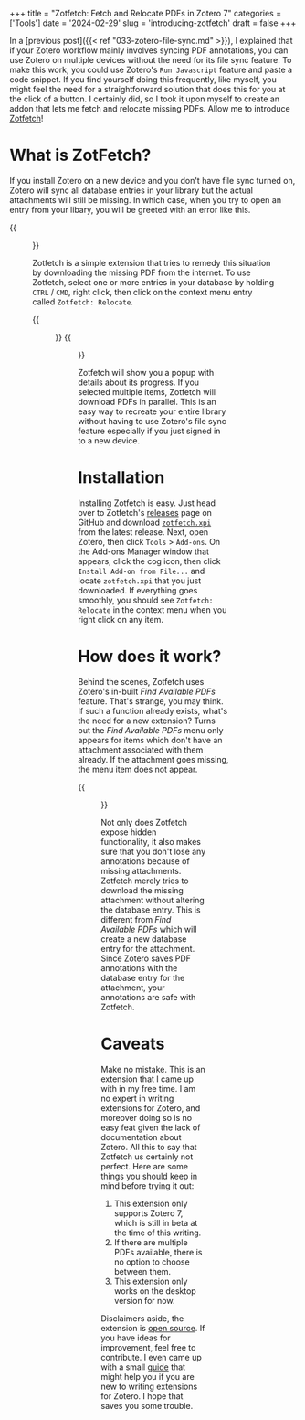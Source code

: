 +++
title = "Zotfetch: Fetch and Relocate PDFs in Zotero 7"
categories = ['Tools']
date = '2024-02-29'
slug = 'introducing-zotfetch'
draft = false
+++

In a [previous post]({{< ref "033-zotero-file-sync.md" >}}), I explained that if your Zotero
workflow mainly involves syncing PDF annotations, you can use Zotero on multiple devices without the
need for its file sync feature. To make this work, you could use Zotero's `Run Javascript` feature
and paste a code snippet. If you find yourself doing this frequently, like myself, you might feel
the need for a straightforward solution that does this for you at the click of a button. I certainly
did, so I took it upon myself to create an addon that lets me fetch and relocate missing PDFs. Allow
me to introduce [Zotfetch](https://github.com/nikhilweee/zotfetch)!

# What is ZotFetch?

If you install Zotero on a new device and you don't have file sync turned on, Zotero will sync all
database entries in your library but the actual attachments will still be missing. In which case,
when you try to open an entry from your libary, you will be greeted with an error like this.

{{<figure src="https://i.imgur.com/BdSmWMt.jpg" caption="Zotero throws an error when file sync is disabled.">}}

Zotfetch is a simple extension that tries to remedy this situation by downloading the missing PDF
from the internet. To use Zotfetch, select one or more entries in your database by holding `CTRL` /
`CMD`, right click, then click on the context menu entry called `Zotfetch: Relocate`.

{{<figure src="https://i.imgur.com/jHAKFtB.jpg" caption="Zotfetch can be activated from the context menu.">}}
{{<figure src="https://i.imgur.com/jZnoc9G.jpg" caption="Zotfetch will automatically fetch PDFs from the internet.">}}

Zotfetch will show you a popup with details about its progress. If you selected multiple items,
Zotfetch will download PDFs in parallel. This is an easy way to recreate your entire library without
having to use Zotero's file sync feature especially if you just signed in to a new device.

# Installation

Installing Zotfetch is easy. Just head over to Zotfetch's
[releases](https://github.com/nikhilweee/zotfetch/releases) page on GitHub and download
[`zotfetch.xpi`](https://github.com/nikhilweee/zotfetch/releases/latest/download/zotfetch.xpi) from
the latest release. Next, open Zotero, then click `Tools` > `Add-ons`. On the Add-ons Manager window
that appears, click the cog icon, then click `Install Add-on from File...` and locate `zotfetch.xpi`
that you just downloaded. If everything goes smoothly, you should see `Zotfetch: Relocate` in the
context menu when you right click on any item.

# How does it work?

Behind the scenes, Zotfetch uses Zotero's in-built _Find Available PDFs_ feature. That's strange,
you may think. If such a function already exists, what's the need for a new extension? Turns out the
_Find Available PDFs_ menu only appears for items which don't have an attachment associated with
them already. If the attachment goes missing, the menu item does not appear.

{{<figure src="https://i.imgur.com/KoRpob0.jpg" caption="Zotero only shows _Find Available PDFs_ selectively.">}}

Not only does Zotfetch expose hidden functionality, it also makes sure that you don't lose any
annotations because of missing attachments. Zotfetch merely tries to download the missing attachment
without altering the database entry. This is different from _Find Available PDFs_ which will create
a new database entry for the attachment. Since Zotero saves PDF annotations with the database entry
for the attachment, your annotations are safe with Zotfetch.

# Caveats

Make no mistake. This is an extension that I came up with in my free time. I am no expert in writing
extensions for Zotero, and moreover doing so is no easy feat given the lack of documentation about
Zotero. All this to say that Zotfetch us certainly not perfect. Here are some things you should keep
in mind before trying it out:

1. This extension only supports Zotero 7, which is still in beta at the time of this writing.
2. If there are multiple PDFs available, there is no option to choose between them.
3. This extension only works on the desktop version for now.

Disclaimers aside, the extension is [open source](https://github.com/nikhilweee/zotfetch). If you
have ideas for improvement, feel free to contribute. I even came up with a small
[guide](https://github.com/nikhilweee/zotfetch/blob/main/GUIDE.md) that might help you if you are
new to writing extensions for Zotero. I hope that saves you some trouble.
